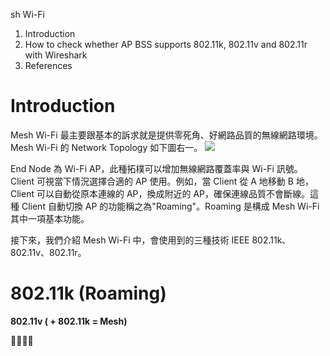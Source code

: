sh Wi-Fi


1. Introduction
2. How to check whether AP BSS supports 802.11k, 802.11v and 802.11r with Wireshark
3. References


# **Introduction**
Mesh Wi-Fi 最主要跟基本的訴求就是提供零死角、好網路品質的無線網路環境。Mesh Wi-Fi 的 Network Topology 如下圖右一。
![](https://i.imgur.com/PxusH2w.jpg)


End Node 為 Wi-Fi AP，此種拓樸可以增加無線網路覆蓋率與 Wi-Fi 訊號。Client 可視當下情況選擇合適的 AP 使用。例如，當 Client 從 A 地移動 B 地，Client 可以自動從原本連線的 AP，換成附近的 AP，確保連線品質不會斷線。這種 Client 自動切換 AP 的功能稱之為"Roaming"。Roaming 是構成 Mesh Wi-Fi 其中一項基本功能。

接下來，我們介紹 Mesh Wi-Fi 中，會使用到的三種技術 IEEE 802.11k、 802.11v、802.11r。


# 802.11k  (Roaming)




**802.11v ( + 802.11k = Mesh)**

